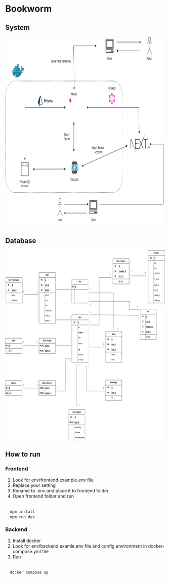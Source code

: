 # Bookworm

## System
<p align="center">
  <img src="./document/system.png" style="height: 600px"/>
</p>

## Database
<p align="center">
  <img src="./document/database.png" style="height: 600px"/>
</p>

## How to run

### Frontend
1. Look for env/frontend.example.env file
2. Replace your setting
3. Rename to .env and place it to frontend folder
4. Open frontend folder and run
<code>
  npm install
  npm run dev
</code>

### Backend
1. Install docker
2. Look for env/backend.examle.env file and config environment in docker-compose.yml file
3. Run
<code>
  docker compose up
</code>
